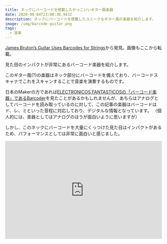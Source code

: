 ```yaml
---
title: ネックにバーコードを搭載したかっこいいギター風楽器
date: 2020-08-04T23:00:38.943Z
description: ネックにバーコードを搭載したユニークなギター風の楽器を紹介します。
image: /img/barcode-guitar.png
tags:
  - 音楽
---
```

[James Bruton’s Guitar Uses Barcodes for Strings](https://blog.hackster.io/james-brutons-guitar-uses-barcodes-for-strings-f2a476ef6b48)から発見。画像もここから転載。

見た目のインパクトが非常にあるバーコード楽器を紹介します。

このギター風(?)の楽器はネック部分にバーコードを備えており、バーコードスキャナでこれをスキャンすることで音楽を演奏するものです。

日本のMakerの方であれば[ELECTRONICOS FANTASTICOSの「バーコード楽器」であるBarcoder](http://www.electronicosfantasticos.com/works/barcoder/)を見たことがあるかもしれませんが、あちらはアナログとしてバーコードを読み取っているのに対して、この記事の楽器はバーコードはド、レ、ミといった音程に対応しており、デジタルな情報となっています。
（個人的には、楽器としてはアナログのほうが面白いように思いますが）

しかし、このネックにバーコードを大量にくっつけた見た目はインパクトがあるため、パフォーマンスとしては非常に面白いと感じました。

<iframe width="100%" height="315" src="https://www.youtube.com/embed/OctazO-VxBw" frameborder="0" allow="accelerometer; autoplay; encrypted-media; gyroscope; picture-in-picture" allowfullscreen></iframe>
